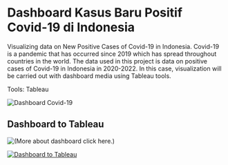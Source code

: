 # **Dashboard Kasus Baru Positif Covid-19 di Indonesia**

Visualizing data on New Positive Cases of Covid-19 in Indonesia. Covid-19 is a pandemic that has occurred since 2019 which has spread throughout countries in the world. The data used in this project is data on positive cases of Covid-19 in Indonesia in 2020-2022. In this case, visualization will be carried out with dashboard media using Tableau tools.

Tools: Tableau

![Dashboard Covid-19](https://i.ibb.co/R68HMq3/Dashboard-Covid-19.png "Dashboard Covid-19 di Indonesia")

## Dashboard to Tableau
![(More about dashboard click here.)](https://public.tableau.com/app/profile/m.dwi.pratama4211/viz/DashboardKasusBaruPositifCovid-19diIndonesia/Dashboard2)

[![Dashboard to Tableau](https://public.tableau.com/app/assets/tableau-public-logo-rgb.07774149.svg)](https://public.tableau.com/app/profile/m.dwi.pratama4211/viz/DashboardKasusBaruPositifCovid-19diIndonesia/Dashboard2)

